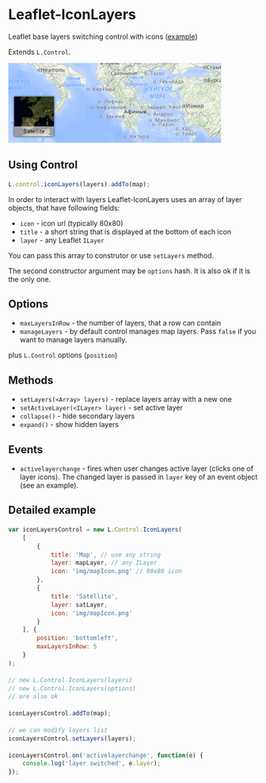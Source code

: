 # Leaflet-IconLayers

Leaflet base layers switching control with icons ([example](https://scanex.github.com/Leaflet-IconLayers/demo))

Extends `L.Control`.

![](demo.gif)

## Using Control

```javascript
L.control.iconLayers(layers).addTo(map);
```

In order to interact with layers Leaflet-IconLayers uses an array of layer objects, that have following fields:
- `icon` - icon url (typically 80x80)
- `title` - a short string that is displayed at the bottom of each icon
- `layer` - any Leaflet `ILayer`

You can pass this array to construtor or use `setLayers` method.

The second constructor argument may be `options` hash. It is also ok if it is the only one.

## Options

- `maxLayersInRow` - the number of layers, that a row can contain
- `manageLayers` - by default control manages map layers. Pass `false` if you want to manage layers manually.

plus `L.Control` options (`position`)

## Methods

- `setLayers(<Array> layers)` - replace layers array with a new one
- `setActiveLayer(<ILayer> layer)` - set active layer
- `collapse()` - hide secondary layers
- `expand()` - show hidden layers

## Events

- `activelayerchange` - fires when user changes active layer (clicks one of layer icons). The changed layer is passed in `layer` key of an event object (see an example).

## Detailed example
```javascript
var iconLayersControl = new L.Control.IconLayers(
    [
        {
            title: 'Map', // use any string
            layer: mapLayer, // any ILayer
            icon: 'img/mapIcon.png' // 80x80 icon
        },
        {
            title: 'Satellite',
            layer: satLayer,
            icon: 'img/mapIcon.png'
        }
    ], {
        position: 'bottomleft',
        maxLayersInRow: 5
    }
);

// new L.Control.IconLayers(layers)
// new L.Control.IconLayers(options)
// are also ok

iconLayersControl.addTo(map);

// we can modify layers list
iconLayersControl.setLayers(layers);

iconLayersControl.on('activelayerchange', function(e) {
    console.log('layer switched', e.layer);
});
```